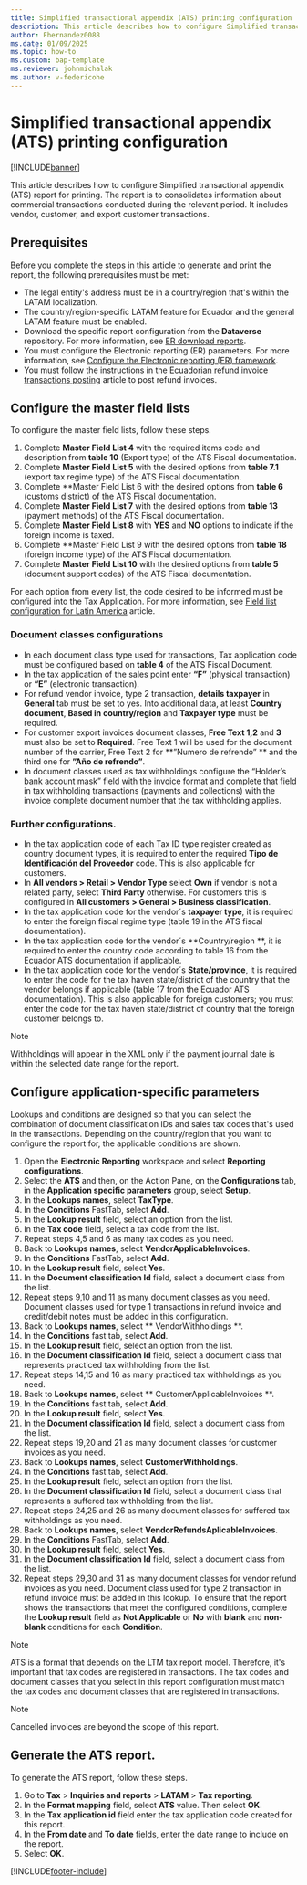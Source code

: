 ```yaml
---
title: Simplified transactional appendix (ATS) printing configuration
description: This article describes how to configure Simplified transactional appendix (ATS) report for printing. 
author: Fhernandez0088
ms.date: 01/09/2025
ms.topic: how-to
ms.custom: bap-template
ms.reviewer: johnmichalak
ms.author: v-federicohe 
---
```


# Simplified transactional appendix (ATS) printing configuration

[!INCLUDE[banner](../../includes/banner.md)]

This article describes how to configure Simplified transactional appendix (ATS) report for printing. The report is to consolidates information about commercial transactions conducted during the relevant period. It includes vendor, customer, and export customer transactions.

## Prerequisites

Before you complete the steps in this article to generate and print the report, the following prerequisites must be met: 

- The legal entity's address must be in a country/region that's within the LATAM localization. 
- The country/region-specific LATAM feature for Ecuador and the general LATAM feature must be enabled.
- Download the specific report configuration from the **Dataverse** repository. For more information, see [ER download reports](../global/workspace/gsw-import-er-config-dataverse.md).
- You must configure the Electronic reporting (ER) parameters. For more information, see [Configure the Electronic reporting (ER) framework](../../../fin-ops-core/dev-itpro/analytics/electronic-reporting-er-configure-parameters.md). 
- You must follow the instructions in the [Ecuadorian refund invoice transactions posting](ltm-Ecuadorian-refund-invoice.md) article to post refund invoices.

## Configure the master field lists

To configure the master field lists, follow these steps.

1. Complete **Master Field List 4** with the required items code and description from **table 10** (Export type) of the ATS Fiscal documentation.
1. Complete **Master Field List 5** with the desired options from **table 7.1** (export tax regime type) of the ATS Fiscal documentation.
1. Complete **Master Field List 6 with the desired options from **table 6** (customs district) of the ATS Fiscal documentation.
1. Complete **Master Field List 7** with the desired options from **table 13** (payment methods) of the ATS Fiscal documentation.
1. Complete **Master Field List 8** with **YES** and **NO** options to indicate if the foreign income is taxed.
1. Complete **Master Field List 9 with the desired options from **table 18** (foreign income type) of the ATS Fiscal documentation.
1. Complete **Master Field List 10** with the desired options from **table 5** (document support codes) of the ATS Fiscal documentation.

For each option from every list, the code desired to be informed must be configured into the Tax Application. For more information, see [Field list configuration for Latin America](ltm-core-field-master-lists.md) article.

### Document classes configurations

- In each document class type used for transactions, Tax application code must be configured based on **table 4** of the ATS Fiscal Document.
- In the tax application of the sales point enter **“F”** (physical transaction) or **“E”** (electronic transaction).
- For refund vendor invoice, type 2 transaction, **details taxpayer** in **General** tab must be set to yes. Into additional data, at least **Country document**, **Based in country/region** and **Taxpayer type** must be required.
- For customer export invoices document classes, **Free Text 1,2** and **3** must also be set to **Required**. Free Text 1 will be used for the document number of the carrier, Free Text 2 for **”Numero de refrendo” ** and the third one for **”Año de refrendo”**.
- In document classes used as tax withholdings configure the “Holder’s bank account mask” field with the invoice format and complete that field in tax withholding transactions (payments and collections) with the invoice complete document number that the tax withholding applies.

### Further configurations.

- In the tax application code of each Tax ID type register created as country document types, it is required to enter the required **Tipo de Identificación del Proveedor** code. This is also applicable for customers.
- In **All vendors > Retail > Vendor Type** select **Own** if vendor is not a related party, select **Third Party** otherwise. For customers this is configured in **All customers > General > Business classification**.
- In the tax application code for the vendor´s **taxpayer type**, it is required to enter the foreign fiscal regime type (table 19 in the ATS fiscal documentation).
- In the tax application code for the vendor´s **Country/region **, it is required to enter the country code according to table 16 from the Ecuador ATS documentation if applicable.
- In the tax application code for the vendor´s **State/province**, it is required to enter the code for the tax haven state/district of the country that the vendor belongs if applicable (table 17 from the Ecuador ATS documentation). This is also applicable for foreign customers; you must enter the code for the tax haven state/district of country that the foreign customer belongs to.
	
> [!NOTE]
> Withholdings will appear in the XML only if the payment journal date is within the selected date range for the report.

## Configure application-specific parameters

Lookups and conditions are designed so that you can select the combination of document classification IDs and sales tax codes that's used in the transactions. Depending on the country/region that you want to configure the report for, the applicable conditions are shown.

1. Open the **Electronic Reporting** workspace and select **Reporting configurations**.
1. Select the **ATS** and then, on the Action Pane, on the **Configurations** tab, in the **Application specific parameters** group, select **Setup**.
1. In the **Lookups names**, select **TaxType**.
1. In the **Conditions** FastTab, select **Add**.
1. In the **Lookup result** field, select an option from the list. 
1. In the **Tax code** field, select a tax code from the list. 
1. Repeat steps 4,5 and 6 as many tax codes as you need.
1. Back to **Lookups names**, select **VendorApplicableInvoices**.
1. In the **Conditions** FastTab, select **Add**.
1. In the **Lookup result** field, select **Yes**. 
1. In the **Document classification Id** field, select a document class from the list. 
1. Repeat steps 9,10 and 11 as many document classes as you need. Document classes used for type 1 transactions in refund invoice and credit/debit notes must be added in this configuration.
1. Back to **Lookups names**, select ** VendorWithholdings **.
1. In the **Conditions** fast tab, select **Add**.
1. In the **Lookup result** field, select an option from the list. 
1. In the **Document classification Id** field, select a document class that represents practiced tax withholding from the list.
1. Repeat steps 14,15 and 16 as many practiced tax withholdings as you need.
1. Back to **Lookups names**, select ** CustomerApplicableInvoices **.
1. In the **Conditions** fast tab, select **Add**.
1. In the **Lookup result** field, select **Yes**. 
1. In the **Document classification Id** field, select a document class from the list. 
1. Repeat steps 19,20 and 21 as many document classes for customer invoices as you need.
1. Back to **Lookups names**, select **CustomerWithholdings**.
1. In the **Conditions** fast tab, select **Add**.
1. In the **Lookup result** field, select an option from the list. 
1. In the **Document classification Id** field, select a document class that represents a suffered tax withholding from the list.
1. Repeat steps 24,25 and 26 as many document classes for suffered tax withholdings as you need.
1. Back to **Lookups names**, select **VendorRefundsAplicableInvoices**.
1. In the **Conditions** FastTab, select **Add**.
1. In the **Lookup result** field, select **Yes**. 
1. In the **Document classification Id** field, select a document class from the list. 
1. Repeat steps 29,30 and 31 as many document classes for vendor refund invoices as you need. Document class used for type 2 transaction in refund invoice must be added in this lookup.
To ensure that the report shows the transactions that meet the configured conditions, complete the **Lookup result** field as **Not Applicable** or **No** with **blank** and **non-blank** conditions for each **Condition**.

> [!NOTE]
> ATS is a format that depends on the LTM tax report model. Therefore, it's important that tax codes are registered in transactions. The tax codes and document classes that you select in this report configuration must match the tax codes and document classes that are registered in transactions.

> [!NOTE]
> Cancelled invoices are beyond the scope of this report.

## Generate the ATS report.

To generate the ATS report, follow these steps.

1. Go to **Tax** > **Inquiries and reports** > **LATAM** > **Tax reporting**.
1. In the **Format mapping** field, select **ATS** value. Then select **OK**.
1. In the **Tax application id** field enter the tax application code created for this report.
1. In the **From date** and **To date** fields, enter the date range to include on the report.
1. Select **OK**.

[!INCLUDE[footer-include](../../../includes/footer-banner.md)]
